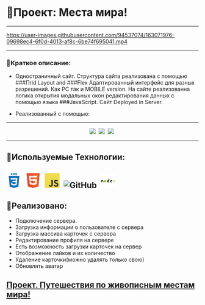 # 📃Проект: Места мира!

---


https://user-images.githubusercontent.com/94537074/163071976-09698ec4-6f0d-4013-af8c-6be74f695041.mp4



---


### 📃Краткое описание:
- Одностраничный сайт. Структура сайта реализована с помощью ###Пrid Layout and ###Flex Адаптированный интерфейс для разных разрешений. Как PC так и MOBILE version. На сайте реализованна логика открытия модальных окон редактирования данных с помощью языка ###JavaScript. Сайт Deployed in Server.

- Реализованный с помощью:&nbsp;

---
<div id="header" align="center">
<img src="https://emojipedia-us.s3.amazonaws.com/source/skype/289/backhand-index-pointing-down_1f447.png" width="50"/>&nbsp;
<img src="https://emojipedia-us.s3.amazonaws.com/source/skype/289/backhand-index-pointing-down_1f447.png" width="50"/>&nbsp;     
<img src="https://emojipedia-us.s3.amazonaws.com/source/skype/289/backhand-index-pointing-down_1f447.png" width="50"/>&nbsp;
</div>



---

 ## 📃Используемые Технологии:
 <img src="https://github.com/devicons/devicon/blob/master/icons/css3/css3-plain-wordmark.svg"  title="CSS3" alt="CSS" width="40" height="40"/>&nbsp;
  <img src="https://github.com/devicons/devicon/blob/master/icons/html5/html5-original.svg" title="HTML5" alt="HTML" width="40" height="40"/>&nbsp;
  <img src="https://github.com/devicons/devicon/blob/master/icons/javascript/javascript-original.svg" title="JavaScript" alt="JavaScript" width="40" height="40"/>&nbsp;
  <img src="https://user-images.githubusercontent.com/78322084/162064174-194ac89a-024d-4839-aae3-22d9ee4e3a33.png"  title="GitHub" alt="GitHub" width="40" height="40"/>&nbsp;
  <img src="https://github.com/devicons/devicon/blob/master/icons/nodejs/nodejs-original-wordmark.svg" title="NodeJS" alt="NodeJS" width="40" height="40"/>&nbsp;
---

## 📃Реализовано:
  - Подключение сервера.
  - Загрузка информации о пользователе с сервера
  - Загрузка массива карточек с сервера
  - Редактирование профиля на сервере
  - Есть возможность загрузки карточек на сервер
  - Отображение лайков и их количество 
  - Удаление карточки(можно удалять только свою)
  - Обновлять аватар




## [Проект. Путешествия по живописным местам мира!](https://sergeypervushin357.github.io/mesto/index.html)

